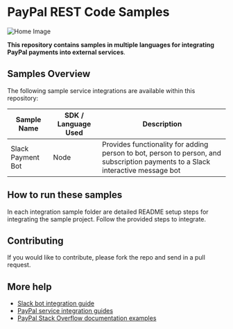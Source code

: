 # PayPal REST Code Samples

![Home Image](https://raw.githubusercontent.com/wiki/paypal/PayPal-PHP-SDK/images/homepage.jpg)


**This repository contains samples in multiple languages for integrating PayPal payments into external services**.

## Samples Overview

The following sample service integrations are available within this repository:

| Sample Name | SDK / Language Used | Description |
| --- | --- | --- |
| Slack Payment Bot | Node | Provides functionality for adding person to bot, person to person, and subscription payments to a Slack interactive message bot |

## How to run these samples

In each integration sample folder are detailed README setup steps for integrating the sample project. Follow the provided steps to integrate.

## Contributing

If you would like to contribute, please fork the repo and send in a pull request.

## More help
* [Slack bot integration guide](https://developer.paypal.com/docs/api/service-integrations/slack-bot/)
* [PayPal service integration guides](https://developer.paypal.com/docs/api/service-integrations/)
* [PayPal Stack Overflow documentation examples](http://stackoverflow.com/documentation/paypal/topics)